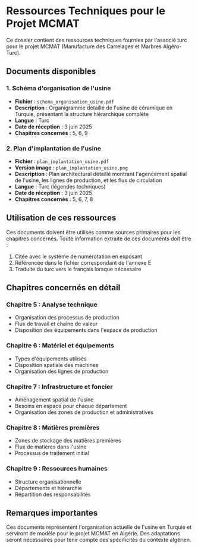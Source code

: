 # Ressources Techniques pour le Projet MCMAT

Ce dossier contient des ressources techniques fournies par l'associé turc pour le projet MCMAT (Manufacture des Carrelages et Marbres Algéro-Turc).

## Documents disponibles

### 1. Schéma d'organisation de l'usine
- **Fichier** : `schema_organisation_usine.pdf`
- **Description** : Organigramme détaillé de l'usine de céramique en Turquie, présentant la structure hiérarchique complète
- **Langue** : Turc
- **Date de réception** : 3 juin 2025
- **Chapitres concernés** : 5, 6, 9

### 2. Plan d'implantation de l'usine
- **Fichier** : `plan_implantation_usine.pdf`
- **Version image** : `plan_implantation_usine.png`
- **Description** : Plan architectural détaillé montrant l'agencement spatial de l'usine, les lignes de production, et les flux de circulation
- **Langue** : Turc (légendes techniques)
- **Date de réception** : 3 juin 2025
- **Chapitres concernés** : 5, 6, 7, 8

## Utilisation de ces ressources

Ces documents doivent être utilisés comme sources primaires pour les chapitres concernés. Toute information extraite de ces documents doit être :

1. Citée avec le système de numérotation en exposant
2. Référencée dans le fichier correspondant de l'annexe E
3. Traduite du turc vers le français lorsque nécessaire

## Chapitres concernés en détail

### Chapitre 5 : Analyse technique
- Organisation des processus de production
- Flux de travail et chaîne de valeur
- Disposition des équipements dans l'espace de production

### Chapitre 6 : Matériel et équipements
- Types d'équipements utilisés
- Disposition spatiale des machines
- Organisation des lignes de production

### Chapitre 7 : Infrastructure et foncier
- Aménagement spatial de l'usine
- Besoins en espace pour chaque département
- Organisation des zones de production et administratives

### Chapitre 8 : Matières premières
- Zones de stockage des matières premières
- Flux de matières dans l'usine
- Processus de traitement initial

### Chapitre 9 : Ressources humaines
- Structure organisationnelle
- Départements et hiérarchie
- Répartition des responsabilités

## Remarques importantes

Ces documents représentent l'organisation actuelle de l'usine en Turquie et serviront de modèle pour le projet MCMAT en Algérie. Des adaptations seront nécessaires pour tenir compte des spécificités du contexte algérien.

